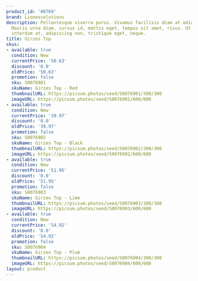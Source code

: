 ```yaml
---
product_id: '00769'
brand: Lionessolutions
description: Pellentesque viverra purus. Vivamus facilisis diam at odio. Nam erat.
  Mauris urna diam, cursus id, mattis eget, tempus sit amet, risus. Ut augue nulla,
  interdum at, adipiscing non, tristique eget, neque.
title: Girzes Top
skus:
- available: true
  condition: New
  currentPrice: '50.63'
  discount: '0.0'
  oldPrice: '50.63'
  promotion: false
  sku: S0076901
  skuName: Girzes Top - Red
  thumbnailURL: https://picsum.photos/seed/S0076901/300/300
  imageURL: https://picsum.photos/seed/S0076901/600/600
- available: true
  condition: New
  currentPrice: '39.97'
  discount: '0.0'
  oldPrice: '39.97'
  promotion: false
  sku: S0076902
  skuName: Girzes Top - Black
  thumbnailURL: https://picsum.photos/seed/S0076902/300/300
  imageURL: https://picsum.photos/seed/S0076902/600/600
- available: true
  condition: New
  currentPrice: '51.95'
  discount: '0.0'
  oldPrice: '51.95'
  promotion: false
  sku: S0076903
  skuName: Girzes Top - Lime
  thumbnailURL: https://picsum.photos/seed/S0076903/300/300
  imageURL: https://picsum.photos/seed/S0076903/600/600
- available: true
  condition: New
  currentPrice: '54.92'
  discount: '0.0'
  oldPrice: '54.92'
  promotion: false
  sku: S0076904
  skuName: Girzes Top - Plum
  thumbnailURL: https://picsum.photos/seed/S0076904/300/300
  imageURL: https://picsum.photos/seed/S0076904/600/600
layout: product
---
```

